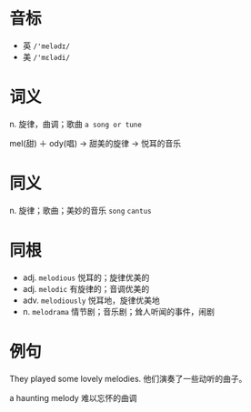 # 音标

- 英 `/'melədɪ/`
- 美 `/'mɛlədi/`

# 词义

n. 旋律，曲调；歌曲
`a song or tune`



mel(甜) ＋ ody(唱) → 甜美的旋律 → 悦耳的音乐

# 同义

n. 旋律；歌曲；美妙的音乐
`song` `cantus`

# 同根

- adj. `melodious` 悦耳的；旋律优美的
- adj. `melodic` 有旋律的；音调优美的
- adv. `melodiously` 悦耳地，旋律优美地
- n. `melodrama` 情节剧；音乐剧；耸人听闻的事件，闹剧

# 例句

They played some lovely melodies.
他们演奏了一些动听的曲子。

a haunting melody
难以忘怀的曲调


